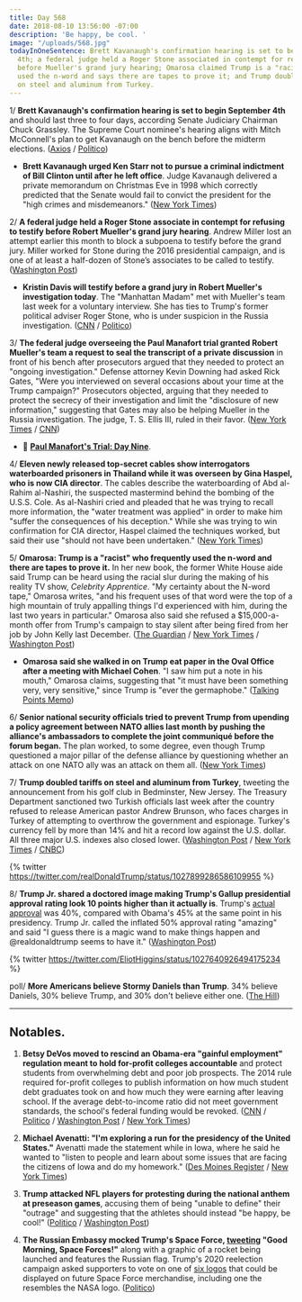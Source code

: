 ```yaml
---
title: Day 568
date: 2018-08-10 13:56:00 -07:00
description: 'Be happy, be cool. '
image: "/uploads/568.jpg"
todayInOneSentence: Brett Kavanaugh's confirmation hearing is set to begin September
  4th; a federal judge held a Roger Stone associated in contempt for refusing to testify
  before Mueller's grand jury hearing; Omarosa claimed Trump is a "racist" who frequently
  used the n-word and says there are tapes to prove it; and Trump doubled tariffs
  on steel and aluminum from Turkey.
---
```


1/ **Brett Kavanaugh's confirmation hearing is set to begin September 4th** and should last three to four days, according Senate Judiciary Chairman Chuck Grassley. The Supreme Court nominee's hearing aligns with Mitch McConnell's plan to get Kavanaugh on the bench before the midterm elections. ([Axios](https://www.axios.com/brett-kavanaugh-confirmation-hearings-start-september-4-7ef3dd77-2d96-40df-b196-ca84ddcdf461.html) / [Politico](https://www.politico.com/story/2018/08/10/kavanaugh-confirmation-hearings-set-for-sept-4-773344))

* **Brett Kavanaugh urged Ken Starr not to pursue a criminal indictment of Bill Clinton until after he left office**. Judge Kavanaugh delivered a private memorandum on Christmas Eve in 1998 which correctly predicted that the Senate would fail to convict the president for the "high crimes and misdemeanors." ([New York Times](https://www.nytimes.com/2018/08/10/us/politics/kavanaugh-starr-clinton-trump.html))

2/ **A federal judge held a Roger Stone associate in contempt for refusing to testify before Robert Mueller's grand jury hearing**. Andrew Miller lost an attempt earlier this month to block a subpoena to testify before the grand jury. Miller worked for Stone during the 2016 presidential campaign, and is one of at least a half-dozen of Stone’s associates to be called to testify. ([Washington Post](https://www.washingtonpost.com/world/national-security/witness-in-mueller-probe-refuses-to-appear-before-grand-jury/2018/08/10/73e27130-9ca4-11e8-843b-36e177f3081c_story.html))

* **Kristin Davis will testify before a grand jury in Robert Mueller's investigation today**. The "Manhattan Madam" met with Mueller's team last week for a voluntary interview. She has ties to Trump's former political adviser Roger Stone, who is under suspicion in the Russia investigation. ([CNN](https://www.cnn.com/2018/08/10/politics/mueller-investigation-kristin-davis-grand-jury/index.html) / [Politico](https://www.politico.com/story/2018/08/10/manhattan-madam-mueller-trump-stone-771182))

3/ **The federal judge overseeing the Paul Manafort trial granted Robert Mueller's team a request to seal the transcript of a private discussion** in front of his bench after prosecutors argued that they needed to protect an "ongoing investigation." Defense attorney Kevin Downing had asked Rick Gates, "Were you interviewed on several occasions about your time at the Trump campaign?" Prosecutors objected, arguing that they needed to protect the secrecy of their investigation and limit the "disclosure of new information," suggesting that Gates may also be helping Mueller in the Russia investigation. The judge, T. S. Ellis III, ruled in their favor. ([New York Times](https://www.nytimes.com/2018/08/09/us/politics/special-counsel-manafort-trial.html) / [CNN](https://www.cnn.com/2018/08/09/politics/gates-manafort-mueller-cooperation/index.html))

* 📰 **[Paul Manafort's Trial: Day Nine](https://whatthefuckjusthappenedtoday.com/paul-manaforts-trial/)**. 

4/ **Eleven newly released top-secret cables show interrogators waterboarded prisoners in Thailand while it was overseen by Gina Haspel, who is now CIA director**. The cables describe the waterboarding of Abd al-Rahim al-Nashiri, the suspected mastermind behind the bombing of the U.S.S. Cole. As al-Nashiri cried and pleaded that he was trying to recall more information, the "water treatment was applied" in order to make him "suffer the consequences of his deception." While she was trying to win confirmation for CIA director, Haspel claimed the techniques worked, but said their use "should not have been undertaken." ([New York Times](https://www.nytimes.com/2018/08/10/us/politics/waterboarding-gina-haspel-cia-prison.html))

5/ **Omarosa: Trump is a "racist" who frequently used the n-word and there are tapes to prove it.** In her new book, the former White House aide said Trump can be heard using the racial slur during the making of his reality TV show, *Celebrity Apprentice*. "My certainty about the N-word tape," Omarosa writes, "and his frequent uses of that word were the top of a high mountain of truly appalling things I'd experienced with him, during the last two years in particular." Omarosa also said she refused a $15,000-a-month offer from Trump's campaign to stay silent after being fired from her job by John Kelly last December. ([The Guardian](https://www.theguardian.com/us-news/2018/aug/10/omarosa-trump-book-the-apprentice-memoir) / [New York Times](https://www.nytimes.com/2018/08/10/us/politics/omarosa-donald-trump-racial-slur.html) / [Washington Post](https://www.washingtonpost.com/politics/ex-aide-says-she-refused-hush-money-pens-white-house-memoir-calling-trump-racist/2018/08/10/95b65e42-9ca5-11e8-b55e-5002300ef004_story.html))

* **Omarosa said she walked in on Trump eat paper in the Oval Office after a meeting with Michael Cohen**. "I saw him put a note in his mouth," Omarosa claims, suggesting that "it must have been something very, very sensitive," since Trump is "ever the germaphobe." ([Talking Points Memo](https://talkingpointsmemo.com/livewire/omarosa-claims-she-walked-in-on-trump-eating-paper-in-oval-office))

6/ **Senior national security officials tried to prevent Trump from upending a policy agreement between NATO allies last month by pushing the alliance's ambassadors to complete the joint communiqué before the forum began.** The plan worked, to some degree, even though Trump questioned a major pillar of the defense alliance by questioning whether an attack on one NATO ally was an attack on them all. ([New York Times](https://www.nytimes.com/2018/08/09/us/politics/nato-summit-trump.html))

7/ **Trump doubled tariffs on steel and aluminum from Turkey**, tweeting the announcement from his golf club in Bedminster, New Jersey. The Treasury Department sanctioned two Turkish officials last week after the country refused to release American pastor Andrew Brunson, who faces charges in Turkey of attempting to overthrow the government and espionage. Turkey's currency fell by more than 14% and hit a record low against the U.S. dollar. All three major U.S. indexes also closed lower. ([Washington Post](https://www.washingtonpost.com/business/2018/08/10/trump-takes-aim-turkey-announcing-doubling-steel-aluminum-tariffs-effort-punish-country/) / [New York Times](https://www.nytimes.com/2018/08/10/business/turkey-erdogan-economy-lira.html) / [CNBC](https://www.cnbc.com/2018/08/10/us-markets-political-concerns-keep-investors-on-edge.html))

{% twitter https://twitter.com/realDonaldTrump/status/1027899286586109955 %}

8/ **Trump Jr. shared a doctored image making Trump's Gallup presidential approval rating look 10 points higher than it actually is**. Trump's [actual approval](https://news.gallup.com/poll/203207/trump-job-approval-weekly.aspx) was 40%, compared with Obama's 45% at the same point in his presidency. Trump Jr. called the inflated 50% approval rating "amazing" and said "I guess there is a magic wand to make things happen and @realdonaldtrump seems to have it." ([Washington Post](https://www.washingtonpost.com/news/the-fix/wp/2018/08/10/trumps-approval-hits-50-percent-in-a-doctored-poll-graphic-shared-by-his-son/))

{% twitter https://twitter.com/EliotHiggins/status/1027640926494175234 %}

poll/ **More Americans believe Stormy Daniels than Trump**. 34% believe Daniels, 30% believe Trump, and 30% don't believe either one. ([The Hill](http://thehill.com/homenews/administration/401237-poll-more-americans-believe-stormy-daniels-than-trump))

---

## Notables.

1. **Betsy DeVos moved to rescind an Obama-era "gainful employment" regulation meant to hold for-profit colleges accountable** and protect students from overwhelming debt and poor job prospects. The 2014 rule required for-profit colleges to publish information on how much student debt graduates took on and how much they were earning after leaving school. If the average debt-to-income ratio did not meet government standards, the school's federal funding would be revoked. ([CNN](https://www.cnn.com/2018/08/10/politics/devos-obama-for-profit-college-rule/index.html) / [Politico](https://www.politico.com/story/2018/08/10/devos-low-performing-for-profit-colleges-772302) / [Washington Post](https://www.washingtonpost.com/news/grade-point/wp/2018/08/10/trumps-education-department-moves-to-rescind-rule-aimed-at-for-profit-schools/) / [New York Times](https://www.nytimes.com/2018/08/10/us/politics/betsy-devos-for-profit-colleges.html))

2. **Michael Avenatti: "I'm exploring a run for the presidency of the United States."** Avenatti made the statement while in Iowa, where he said he wanted to "listen to people and learn about some issues that are facing the citizens of Iowa and do my homework." ([Des Moines Register](https://www.desmoinesregister.com/story/news/politics/2018/08/09/michael-avenatti-iowa-wing-ding-president-exploring-run-caucus-2020-stormy-daniels/935636002/) / [New York Times](https://www.nytimes.com/2018/08/09/us/politics/michael-avenatti-president.html))

3. **Trump attacked NFL players for protesting during the national anthem at preseason games**, accusing them of being "unable to define" their "outrage" and suggesting that the athletes should instead "be happy, be cool!" ([Politico](https://www.politico.com/story/2018/08/10/trump-nfl-national-anthem-protests-771427) / [Washington Post](https://www.washingtonpost.com/news/early-lead/wp/2018/08/10/trump-says-nfl-players-should-be-happy-be-cool-and-stop-protesting-during-the-anthem/))

4. **The Russian Embassy mocked Trump's Space Force, [tweeting](https://twitter.com/RusEmbUSA/status/1027789812382793728) "Good Morning, Space Forces!"** along with a graphic of a rocket being launched and features the Russian flag. Trump's 2020 reelection campaign asked supporters to vote on one of [six logos](http://thehill.com/homenews/administration/401299-russian-embassy-trolls-trump-campaigns-space-force-logos-with-its-own) that could be displayed on future Space Force merchandise, including one the resembles the NASA logo. ([Politico](https://www.politico.com/story/2018/08/10/russia-mocks-trump-space-force-771304))
